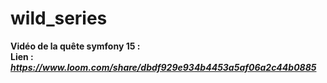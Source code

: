 # wild_series

**Vidéo de la quête symfony 15 :**  
**Lien :** ***https://www.loom.com/share/dbdf929e934b4453a5af06a2c44b0885***